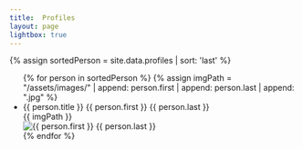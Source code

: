 ```yaml
---
title:  Profiles
layout: page
lightbox: true
---
```


{% assign sortedPerson = site.data.profiles | sort: 'last' %}
<ul>
  {% for person in sortedPerson %}
  {% assign imgPath = "/assets/images/" | append: person.first | append: person.last | append: ".jpg" %}
    <li>
      {{ person.title }} {{ person.first }} {{ person.last }}
      <br />
      <!-- image of this profile will be at /assets/images/first_last.jpg -->
      {{ imgPath }} <br />
      <img src="/assets/images/{{ person.first }}_{{ person.last }}.jpg" alt="{{ person.first }} {{ person.last }}" />
    </li>
  {% endfor %}
</ul>

